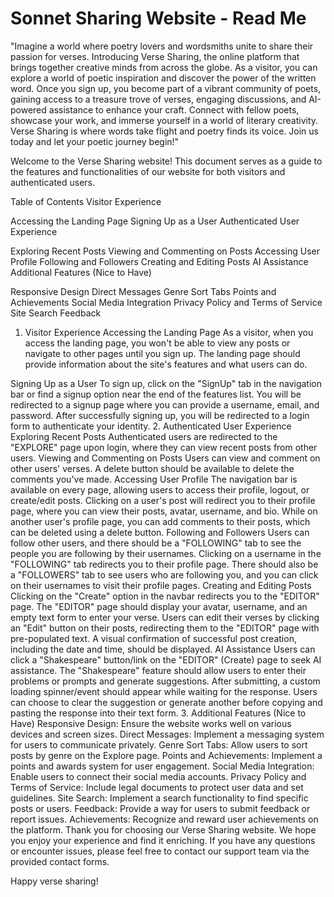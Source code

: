 # Sonnet Sharing Website - Read Me

"Imagine a world where poetry lovers and wordsmiths unite to share their passion for verses. Introducing Verse Sharing, the online platform that brings together creative minds from across the globe. As a visitor, you can explore a world of poetic inspiration and discover the power of the written word. Once you sign up, you become part of a vibrant community of poets, gaining access to a treasure trove of verses, engaging discussions, and AI-powered assistance to enhance your craft. Connect with fellow poets, showcase your work, and immerse yourself in a world of literary creativity. Verse Sharing is where words take flight and poetry finds its voice. Join us today and let your poetic journey begin!"

Welcome to the Verse Sharing website! This document serves as a guide to the features and functionalities of our website for both visitors and authenticated users.

Table of Contents
Visitor Experience

Accessing the Landing Page
Signing Up as a User
Authenticated User Experience

Exploring Recent Posts
Viewing and Commenting on Posts
Accessing User Profile
Following and Followers
Creating and Editing Posts
AI Assistance
Additional Features (Nice to Have)

Responsive Design
Direct Messages
Genre Sort Tabs
Points and Achievements
Social Media Integration
Privacy Policy and Terms of Service
Site Search
Feedback
1. Visitor Experience
   Accessing the Landing Page
   As a visitor, when you access the landing page, you won't be able to view any posts or navigate to other pages until you sign up. The landing page should provide information about the site's features and what users can do.

Signing Up as a User
To sign up, click on the "SignUp" tab in the navigation bar or find a signup option near the end of the features list.
You will be redirected to a signup page where you can provide a username, email, and password.
After successfully signing up, you will be redirected to a login form to authenticate your identity.
2. Authenticated User Experience
   Exploring Recent Posts
   Authenticated users are redirected to the "EXPLORE" page upon login, where they can view recent posts from other users.
   Viewing and Commenting on Posts
   Users can view and comment on other users' verses.
   A delete button should be available to delete the comments you've made.
   Accessing User Profile
   The navigation bar is available on every page, allowing users to access their profile, logout, or create/edit posts.
   Clicking on a user's post will redirect you to their profile page, where you can view their posts, avatar, username, and bio.
   While on another user's profile page, you can add comments to their posts, which can be deleted using a delete button.
   Following and Followers
   Users can follow other users, and there should be a "FOLLOWING" tab to see the people you are following by their usernames.
   Clicking on a username in the "FOLLOWING" tab redirects you to their profile page.
   There should also be a "FOLLOWERS" tab to see users who are following you, and you can click on their usernames to visit their profile pages.
   Creating and Editing Posts
   Clicking on the "Create" option in the navbar redirects you to the "EDITOR" page.
   The "EDITOR" page should display your avatar, username, and an empty text form to enter your verse.
   Users can edit their verses by clicking an "Edit" button on their posts, redirecting them to the "EDITOR" page with pre-populated text.
   A visual confirmation of successful post creation, including the date and time, should be displayed.
   AI Assistance
   Users can click a "Shakespeare" button/link on the "EDITOR" (Create) page to seek AI assistance.
   The "Shakespeare" feature should allow users to enter their problems or prompts and generate suggestions.
   After submitting, a custom loading spinner/event should appear while waiting for the response.
   Users can choose to clear the suggestion or generate another before copying and pasting the response into their text form.
3. Additional Features (Nice to Have)
   Responsive Design: Ensure the website works well on various devices and screen sizes.
   Direct Messages: Implement a messaging system for users to communicate privately.
   Genre Sort Tabs: Allow users to sort posts by genre on the Explore page.
   Points and Achievements: Implement a points and awards system for user engagement.
   Social Media Integration: Enable users to connect their social media accounts.
   Privacy Policy and Terms of Service: Include legal documents to protect user data and set guidelines.
   Site Search: Implement a search functionality to find specific posts or users.
   Feedback: Provide a way for users to submit feedback or report issues.
   Achievements: Recognize and reward user achievements on the platform.
   Thank you for choosing our Verse Sharing website. We hope you enjoy your experience and find it enriching. If you have any questions or encounter issues, please feel free to contact our support team via the provided contact forms.

Happy verse sharing!